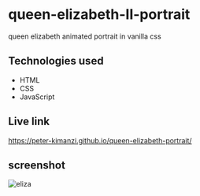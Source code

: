 # queen-elizabeth-II-portrait

queen elizabeth animated portrait in vanilla css

##  Technologies used

* HTML
* CSS
* JavaScript

## Live link

https://peter-kimanzi.github.io/queen-elizabeth-portrait/


## screenshot
![eliza](https://user-images.githubusercontent.com/71552773/189640788-ae858af3-e929-4dc4-8f0c-1e1e44339e61.PNG)

